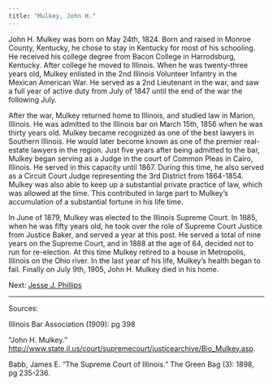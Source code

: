 ```yaml
---
title: "Mulkey, John H."
---
```


John H. Mulkey was born on May 24th, 1824. Born and raised in Monroe County, Kentucky, he chose to stay in Kentucky for most of his schooling. He received his college degree from Bacon College in Harrodsburg, Kentucky. After college he moved to Illinois. When he was twenty-three years old, Mulkey enlisted in the 2nd Illinois Volunteer Infantry in the Mexican American War. He served as a 2nd Lieutenant in the war, and saw a full year of active duty from July of 1847 until the end of the war the following July.

After the war, Mulkey returned home to Illinois, and studied law in Marion, Illinois. He was admitted to the Illinois bar on March 15th, 1856 when he was thirty years old. Mulkey became recognized as one of the best lawyers in Southern Illinois. He would later become known as one of the premier real-estate lawyers in the region. Just five years after being admitted to the bar, Mulkey began serving as a Judge in the court of Common Pleas in Cairo, Illinois. He served in this capacity until 1867. During this time, he also served as a Circuit Court Judge representing the 3rd District from 1864-1854. Mulkey was also able to keep up a substantial private practice of law, which was allowed at the time. This contributed in large part to Mulkey’s accumulation of a substantial fortune in his life time.

In June of 1879, Mulkey was elected to the Illinois Supreme Court. In 1885, when he was fifty years old, he took over the role of Supreme Court Justice from Justice Baker, and served a year at this post. He served a total of nine years on the Supreme Court, and in 1888 at the age of 64, decided not to run for re-election. At this time Mulkey retired to a house in Metropolis, Illinois on the Ohio river. In the last year of his life, Mulkey’s health began to fail. Finally on July 9th, 1905, John H. Mulkey died in his home.

Next:  [Jesse J. Phillips](/legal/judge/jessejphillips/)

---
Sources:

Illinois Bar Association (1909): pg 398

“John H. Mulkey.” http://www.state.il.us/court/supremecourt/justicearchive/Bio_Mulkey.asp.

Babb, James E. “The Supreme Court of Illinois.” The Green Bag (3): 1898, pg 235-236.

